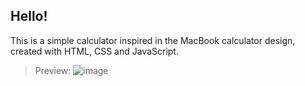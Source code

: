 ## Hello! 

This is a simple calculator inspired in the MacBook calculator design, created with HTML, CSS and JavaScript.

> Preview:
> ![image](https://github.com/user-attachments/assets/b2d48b4d-5396-4be0-9779-8b60087a780c)
